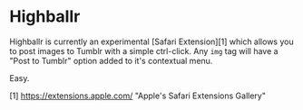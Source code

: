 # Highballr

Highballr is currently an experimental [Safari Extension][1] which allows you to post images to Tumblr with a simple ctrl-click. Any `img` tag will have a "Post to Tumblr" option added to it's contextual menu.

Easy.

[1] https://extensions.apple.com/ "Apple's Safari Extensions Gallery"
